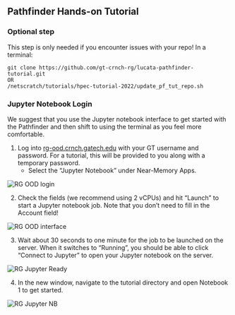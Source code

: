 ## Pathfinder Hands-on Tutorial


### Optional step 

This step is only needed if you encounter issues with your repo! In a terminal:
```
git clone https://github.com/gt-crnch-rg/lucata-pathfinder-tutorial.git
OR
/netscratch/tutorials/hpec-tutorial-2022/update_pf_tut_repo.sh
```


### Jupyter Notebook Login
We suggest that you use the Jupyter notebook interface to get started with the Pathfinder and then shift to using the terminal as you feel more comfortable. 

1) Log into [rg-ood.crnch.gatech.edu](rg-ood.crnch.gatech.edu) with your GT username and password. For a tutorial, this will be provided to you along with a temporary password.
    - Select the “Jupyter Notebook” under Near-Memory Apps.

![RG OOD login](https://github.com/gt-crnch-rg/lucata-pathfinder-tutorial/blob/3f9fe71688842bbb05eccfa87dca145700de301e/code/resources/figs/rg_ood_login.png "RG OOD Login")

2) Check the fields (we recommend using 2 vCPUs) and hit “Launch” to start a Jupyter notebook job. Note that you don’t need to fill in the Account field!

![RG OOD interface](https://github.com/gt-crnch-rg/lucata-pathfinder-tutorial/blob/3f9fe71688842bbb05eccfa87dca145700de301e/code/resources/figs/rg_ood_launch_job.png "RG Job Interface")

3) Wait about 30 seconds to one minute for the job to be launched on the server. When it switches to “Running”, you should be able to click “Connect to Jupyter” to open your Jupyter notebook on the server.

![RG Jupyter Ready](https://github.com/gt-crnch-rg/lucata-pathfinder-tutorial/blob/3f9fe71688842bbb05eccfa87dca145700de301e/code/resources/figs/rg_ood_job_creation.png "RG Jupyter Job Ready")

4) In the new window, navigate to the tutorial directory and open Notebook 1 to get started.

![RG Jupyter NB](https://github.com/gt-crnch-rg/lucata-pathfinder-tutorial/blob/3f9fe71688842bbb05eccfa87dca145700de301e/code/resources/figs/rg_jupyter_notebook_interface.png "RG Jupyter NB Interface")
